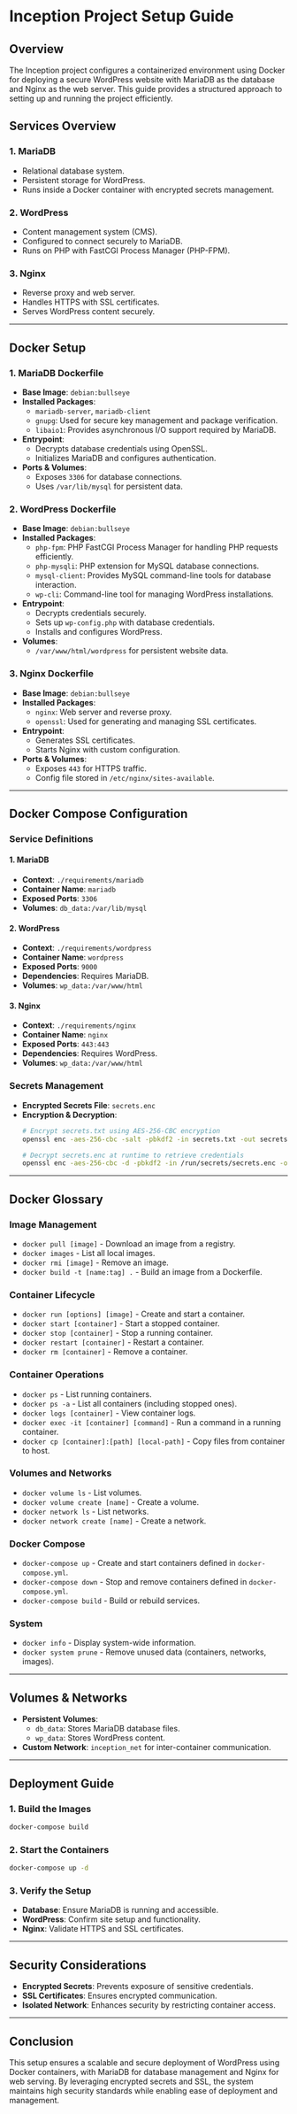 # Inception Project Setup Guide

## Overview

The Inception project configures a containerized environment using Docker for deploying a secure WordPress website with MariaDB as the database and Nginx as the web server. This guide provides a structured approach to setting up and running the project efficiently.

## Services Overview

### 1. MariaDB

- Relational database system.
- Persistent storage for WordPress.
- Runs inside a Docker container with encrypted secrets management.

### 2. WordPress

- Content management system (CMS).
- Configured to connect securely to MariaDB.
- Runs on PHP with FastCGI Process Manager (PHP-FPM).

### 3. Nginx

- Reverse proxy and web server.
- Handles HTTPS with SSL certificates.
- Serves WordPress content securely.

---

## Docker Setup

### 1. MariaDB Dockerfile

- **Base Image**: `debian:bullseye`
- **Installed Packages**:
  - `mariadb-server`, `mariadb-client`
  - `gnupg`: Used for secure key management and package verification.
  - `libaio1`: Provides asynchronous I/O support required by MariaDB.
- **Entrypoint**:
  - Decrypts database credentials using OpenSSL.
  - Initializes MariaDB and configures authentication.
- **Ports & Volumes**:
  - Exposes `3306` for database connections.
  - Uses `/var/lib/mysql` for persistent data.

### 2. WordPress Dockerfile

- **Base Image**: `debian:bullseye`
- **Installed Packages**:
  - `php-fpm`: PHP FastCGI Process Manager for handling PHP requests efficiently.
  - `php-mysqli`: PHP extension for MySQL database connections.
  - `mysql-client`: Provides MySQL command-line tools for database interaction.
  - `wp-cli`: Command-line tool for managing WordPress installations.
- **Entrypoint**:
  - Decrypts credentials securely.
  - Sets up `wp-config.php` with database credentials.
  - Installs and configures WordPress.
- **Volumes**:
  - `/var/www/html/wordpress` for persistent website data.

### 3. Nginx Dockerfile

- **Base Image**: `debian:bullseye`
- **Installed Packages**:
  - `nginx`: Web server and reverse proxy.
  - `openssl`: Used for generating and managing SSL certificates.
- **Entrypoint**:
  - Generates SSL certificates.
  - Starts Nginx with custom configuration.
- **Ports & Volumes**:
  - Exposes `443` for HTTPS traffic.
  - Config file stored in `/etc/nginx/sites-available`.

---

## Docker Compose Configuration

### Service Definitions

#### 1. MariaDB

- **Context**: `./requirements/mariadb`
- **Container Name**: `mariadb`
- **Exposed Ports**: `3306`
- **Volumes**: `db_data:/var/lib/mysql`

#### 2. WordPress

- **Context**: `./requirements/wordpress`
- **Container Name**: `wordpress`
- **Exposed Ports**: `9000`
- **Dependencies**: Requires MariaDB.
- **Volumes**: `wp_data:/var/www/html`

#### 3. Nginx

- **Context**: `./requirements/nginx`
- **Container Name**: `nginx`
- **Exposed Ports**: `443:443`
- **Dependencies**: Requires WordPress.
- **Volumes**: `wp_data:/var/www/html`

### Secrets Management

- **Encrypted Secrets File**: `secrets.enc`
- **Encryption & Decryption**:
  ```bash
  # Encrypt secrets.txt using AES-256-CBC encryption
  openssl enc -aes-256-cbc -salt -pbkdf2 -in secrets.txt -out secrets.enc -pass pass:$(cat decryptkey.txt)
  
  # Decrypt secrets.enc at runtime to retrieve credentials
  openssl enc -aes-256-cbc -d -pbkdf2 -in /run/secrets/secrets.enc -out /run/secrets/secrets.txt -pass pass:$(cat /run/secrets/secret_key)
  ```

---

## Docker Glossary

### Image Management

- `docker pull [image]` - Download an image from a registry.
- `docker images` - List all local images.
- `docker rmi [image]` - Remove an image.
- `docker build -t [name:tag] .` - Build an image from a Dockerfile.

### Container Lifecycle

- `docker run [options] [image]` - Create and start a container.
- `docker start [container]` - Start a stopped container.
- `docker stop [container]` - Stop a running container.
- `docker restart [container]` - Restart a container.
- `docker rm [container]` - Remove a container.

### Container Operations

- `docker ps` - List running containers.
- `docker ps -a` - List all containers (including stopped ones).
- `docker logs [container]` - View container logs.
- `docker exec -it [container] [command]` - Run a command in a running container.
- `docker cp [container]:[path] [local-path]` - Copy files from container to host.

### Volumes and Networks

- `docker volume ls` - List volumes.
- `docker volume create [name]` - Create a volume.
- `docker network ls` - List networks.
- `docker network create [name]` - Create a network.

### Docker Compose

- `docker-compose up` - Create and start containers defined in `docker-compose.yml`.
- `docker-compose down` - Stop and remove containers defined in `docker-compose.yml`.
- `docker-compose build` - Build or rebuild services.

### System

- `docker info` - Display system-wide information.
- `docker system prune` - Remove unused data (containers, networks, images).

---

## Volumes & Networks

- **Persistent Volumes**:
  - `db_data`: Stores MariaDB database files.
  - `wp_data`: Stores WordPress content.
- **Custom Network**: `inception_net` for inter-container communication.

---

## Deployment Guide

### 1. Build the Images

```bash
docker-compose build
```

### 2. Start the Containers

```bash
docker-compose up -d
```

### 3. Verify the Setup

- **Database**: Ensure MariaDB is running and accessible.
- **WordPress**: Confirm site setup and functionality.
- **Nginx**: Validate HTTPS and SSL certificates.

---

## Security Considerations

- **Encrypted Secrets**: Prevents exposure of sensitive credentials.
- **SSL Certificates**: Ensures encrypted communication.
- **Isolated Network**: Enhances security by restricting container access.

---

## Conclusion

This setup ensures a scalable and secure deployment of WordPress using Docker containers, with MariaDB for database management and Nginx for web serving. By leveraging encrypted secrets and SSL, the system maintains high security standards while enabling ease of deployment and management.


